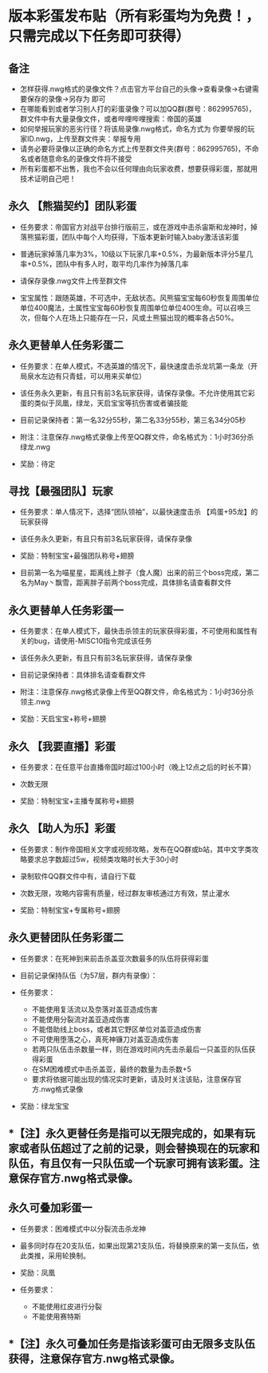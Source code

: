 版本彩蛋发布贴（所有彩蛋均为免费！，只需完成以下任务即可获得）
==============

备注
---------------
* 怎样获得.nwg格式的录像文件？点击官方平台自己的头像->查看录像->右键需要保存的录像->另存为 即可
* 在哪能看到或者学习别人打的彩蛋录像？可以加QQ群(群号：862995765)，群文件中有大量录像文件，或者哔哩哔哩搜索：帝国的英雄
* 如何举报玩家的恶劣行径？将该局录像.nwg格式，命名方式为 你要举报的玩家ID.nwg，上传至群文件夹：举报专用
* 请务必要将录像以正确的命名方式上传至群文件夹(群号：862995765)，不命名或者随意命名的录像文件将不接受
* 所有彩蛋都不出售，我也不会以任何理由向玩家收费，想要获得彩蛋，那就用技术证明自己吧！

永久 【熊猫契约】团队彩蛋
---------------
* 任务要求：帝国官方对战平台排行版前三，或在游戏中击杀宙斯和龙神时，掉落熊猫彩蛋，团队中每个人均获得，下版本更新时输入baby激活该彩蛋
  
* 普通玩家掉落几率为3%，10级以下玩家几率+0.5%，为最新版本评分5星几率+0.5%，团队中有多人时，取平均几率作为掉落几率

* 请保存录像.nwg文件上传至群文件

* 宝宝属性：跟随英雄，不可选中，无敌状态。风熊猫宝宝每60秒恢复周围单位单位400魔法，土属性宝宝每60秒恢复周围单位单位400生命。可以召唤三次，但每个人在场上只能存在一只，风或土熊猫出现的概率各占50%。


永久更替单人任务彩蛋二
---------------
* 任务要求：在单人模式，不选英雄的情况下，最快速度击杀龙坑第一条龙（开局泉水左边有只青蛙，可以用来买单位）

* 该任务永久更新，有且只有前3名玩家获得，请保存录像。不允许使用其它彩蛋的类似于凤凰，绿龙，天启宝宝等抗伤害或者骗技能
  
* 目前记录保持者：第一名32分55秒，第二名33分55秒，第三名34分05秒

* 附注：注意保存.nwg格式录像上传至QQ群文件，命名格式为：1小时36分杀绿龙.nwg

* 奖励：待定

寻找【最强团队】玩家
---------------
* 任务要求：单人情况下，选择“团队领袖”，以最快速度击杀 【鸡蛋+95龙】的玩家获得

* 该任务永久更新，有且只有前3名玩家获得，请保存录像

* 奖励：特制宝宝+最强团队称号+翅膀

* 目前第一名为喵星星，距离线上胖子（食人魔）出来的前三个boss完成，第二名为May丶飘雪，距离胖子前两个boss完成，具体排名请查看群文件

永久更替单人任务彩蛋一
---------------
* 任务要求：在单人模式下，最快击杀领主的玩家获得彩蛋，不可使用和属性有关的bug，请使用-MISC10指令完成该任务

* 该任务永久更新，有且只有前3名玩家获得，请保存录像
  
* 目前记录保持者：具体排名请查看群文件

* 附注：注意保存.nwg格式录像上传至QQ群文件，命名格式为：1小时36分杀领主.nwg

* 奖励：天启宝宝+称号+翅膀

永久 【我要直播】彩蛋
---------------
* 任务要求：在任意平台直播帝国时超过100小时（晚上12点之后的时长不算）

* 次数无限

* 奖励：特制宝宝+主播专属称号+翅膀


永久 【助人为乐】彩蛋
---------------
* 任务要求：制作帝国相关文字或视频攻略，发布在QQ群或b站，其中文字类攻略要求总字数超过5w，视频类攻略时长大于30小时
  
* 录制软件QQ群文件中有，请自行下载

* 次数无限，攻略内容需有质量，经过群友审核通过方有效，禁止灌水

* 奖励：特制宝宝+专属称号+翅膀





永久更替团队任务彩蛋二
---------------
* 任务要求：在死神到来前击杀盖亚次数最多的队伍将获得彩蛋

* 目前记录保持队伍（为57层，群内有录像）：   

* 任务要求：
  * 不能使用复活流以及奈落对盖亚造成伤害
  * 不能使用分裂流对盖亚造成伤害
  * 不能借助线上boss，或者其它野区单位对盖亚造成伤害
  * 不可使用堕落之心，真死神镰刀对盖亚造成伤害
  * 若两只队伍击杀数量一样，则在游戏时间内先击杀最后一只盖亚的队伍获得彩蛋
  * 在SM困难模式中击杀盖亚，最终的数量为击杀数+5
  * 要求将依据可能出现的情况实时更新，请及时关注该贴，注意保存官方.nwg格式录像
 
* 奖励：绿龙宝宝 

*【注】永久更替任务是指可以无限完成的，如果有玩家或者队伍超过了之前的记录，则会替换现在的玩家和队伍，有且仅有一只队伍或一个玩家可拥有该彩蛋。注意保存官方.nwg格式录像。
---------------

永久可叠加彩蛋一
---------------
* 任务要求：困难模式中以分裂流击杀龙神

* 最多同时存在20支队伍，如果出现第21支队伍，将替换原来的第一支队伍，依此类推，采用轮换制。  
  
* 奖励：凤凰 

* 任务要求：
  * 不能使用红皮进行分裂
  * 不能使用赛特斯

*【注】永久可叠加任务是指该彩蛋可由无限多支队伍获得，注意保存官方.nwg格式录像。
---------------








  
  
  
